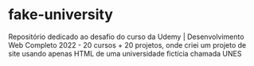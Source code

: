 # fake-university
 Repositório dedicado ao desafio do curso da Udemy | Desenvolvimento Web Completo 2022 - 20 cursos + 20 projetos, onde criei um projeto de site usando apenas HTML de uma universidade fictícia chamada UNES
